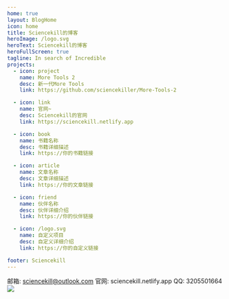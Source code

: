 ```yaml
---
home: true
layout: BlogHome
icon: home
title: Sciencekill的博客
heroImage: /logo.svg
heroText: Sciencekill的博客
heroFullScreen: true
tagline: In search of Incredible
projects:
  - icon: project
    name: More Tools 2
    desc: 新一代More Tools
    link: https://github.com/sciencekiller/More-Tools-2

  - icon: link
    name: 官网~
    desc: Sciencekill的官网
    link: https://sciencekill.netlify.app

  - icon: book
    name: 书籍名称
    desc: 书籍详细描述
    link: https://你的书籍链接

  - icon: article
    name: 文章名称
    desc: 文章详细描述
    link: https://你的文章链接

  - icon: friend
    name: 伙伴名称
    desc: 伙伴详细介绍
    link: https://你的伙伴链接

  - icon: /logo.svg
    name: 自定义项目
    desc: 自定义详细介绍
    link: https://你的自定义链接

footer: Sciencekill
---
```


邮箱: sciencekill@outlook.com 官网: sciencekill.netlify.app QQ: 3205501664
![](https://www.netlify.com/img/global/badges/netlify-dark.svg)
